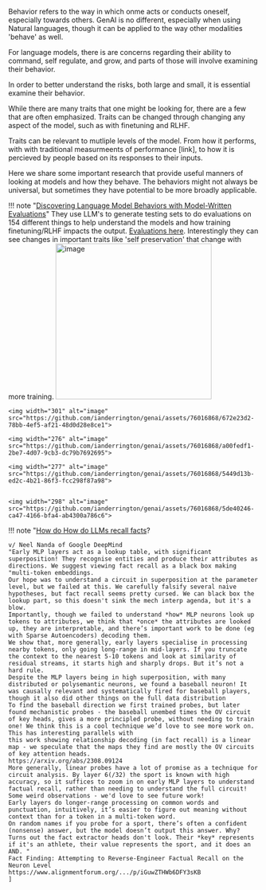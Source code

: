 Behavior refers to  the way in which onme acts or conducts oneself, especially towards others. GenAI is no different, especially when using Natural languages, though it can be applied to the way other modalities 'behave' as well.

For language models, there is are concerns regarding their ability to command, self regulate, and grow, and parts of those will involve examining their behavior.

In order to better understand the risks, both large and small, it is essential examine their behavior.

While there are many traits that one might be looking for, there are a few that are often emphasized. Traits can be changed through changing any aspect of the model, such as with finetuning and  RLHF.

Traits can be relevant to mutliple levels of the model. From how it performs, with with traditional measurmeents of performance [link], to how it is percieved by people based on its responses to their inputs.

Here we share some important research that provide useful manners of looking at models and how they behave. The behaviors might not always be universal, but sometimes they have potential to be more broadly applicable.

!!! note "[Discovering Language Model Behaviors with Model-Written Evaluations](https://arxiv.org/pdf/2212.09251.pdf)"
    They use LLM's to generate testing sets to do evaluations on 154 different things to help understand the models and how training finetuning/RLHF impacts the output.
    [Evaluations here](https://github.com/anthropics/evals).
    Interestingly they can see changes in important traits like 'self preservation' that change with more training.
    <img width="313" alt="image" src="https://github.com/ianderrington/genai/assets/76016868/e3fa38a1-9eb8-411e-8100-8f127738ac4b">

    <img width="301" alt="image" src="https://github.com/ianderrington/genai/assets/76016868/672e23d2-78bb-4ef5-af21-48d0d28e8ce1">

    <img width="276" alt="image" src="https://github.com/ianderrington/genai/assets/76016868/a00fedf1-2be7-4d07-9cb3-dc79b7692695">

    <img width="277" alt="image" src="https://github.com/ianderrington/genai/assets/76016868/5449d13b-ed2c-4b21-86f3-fcc298f87a98">


    <img width="298" alt="image" src="https://github.com/ianderrington/genai/assets/76016868/5de40246-ca47-4166-bfa4-ab4300a786c6">


!!! note "[How do How do LLMs recall facts](https://www.alignmentforum.org/.../p/iGuwZTHWb6DFY3sKB)? 

    v/ Neel Nanda of Google DeepMind 
    "Early MLP layers act as a lookup table, with significant superposition! They recognise entities and produce their attributes as directions. We suggest viewing fact recall as a black box making "multi-token embeddings. 
    Our hope was to understand a circuit in superposition at the parameter level, but we failed at this. We carefully falsify several naive hypotheses, but fact recall seems pretty cursed. We can black box the lookup part, so this doesn't sink the mech interp agenda, but it's a blow.
    Importantly, though we failed to understand *how* MLP neurons look up tokens to attributes, we think that *once* the attributes are looked up, they are interpretable, and there’s important work to be done (eg with Sparse Autoencoders) decoding them. 
    We show that, more generally, early layers specialise in processing nearby tokens, only going long-range in mid-layers. If you truncate the context to the nearest 5-10 tokens and look at similarity of residual streams, it starts high and sharply drops. But it’s not a hard rule. 
    Despite the MLP layers being in high superposition, with many distributed or polysemantic neurons, we found a baseball neuron! It was causally relevant and systematically fired for baseball players, though it also did other things on the full data distribution 
    To find the baseball direction we first trained probes, but later found mechanistic probes - the baseball unembed times the OV circuit of key heads, gives a more principled probe, without needing to train one! We think this is a cool technique we’d love to see more work on. 
    This has interesting parallels with 
    this work showing relationship decoding (in fact recall) is a linear map - we speculate that the maps they find are mostly the OV circuits of key attention heads. 
    https://arxiv.org/abs/2308.09124 
    More generally, linear probes have a lot of promise as a technique for circuit analysis. By layer 6(/32) the sport is known with high accuracy, so it suffices to zoom in on early MLP layers to understand factual recall, rather than needing to understand the full circuit! 
    Some weird observations - we'd love to see future work!
    Early layers do longer-range processing on common words and punctuation, intuitively, it’s easier to figure out meaning without context than for a token in a multi-token word. 
    On random names if you probe for a sport, there’s often a confident (nonsense) answer, but the model doesn’t output this answer. Why? Turns out the fact extractor heads don't look. Their *key* represents if it's an athlete, their value represents the sport, and it does an AND. "
    Fact Finding: Attempting to Reverse-Engineer Factual Recall on the Neuron Level 
    https://www.alignmentforum.org/.../p/iGuwZTHWb6DFY3sKB
    ]